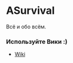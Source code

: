 # ASurvival
Всё и обо всём.

### Используйте Вики :)
- [Wiki](https://github.com/SoSeDiK/ASurvival/wiki)
